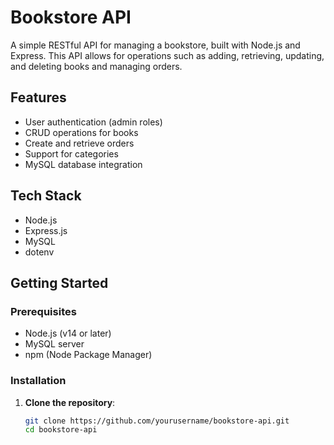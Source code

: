 # Bookstore API

A simple RESTful API for managing a bookstore, built with Node.js and Express. This API allows for operations such as adding, retrieving, updating, and deleting books and managing orders.

## Features

- User authentication (admin roles)
- CRUD operations for books
- Create and retrieve orders
- Support for categories
- MySQL database integration

## Tech Stack

- Node.js
- Express.js
- MySQL
- dotenv

## Getting Started

### Prerequisites

- Node.js (v14 or later)
- MySQL server
- npm (Node Package Manager)

### Installation

1. **Clone the repository**:

   ```bash
   git clone https://github.com/yourusername/bookstore-api.git
   cd bookstore-api
